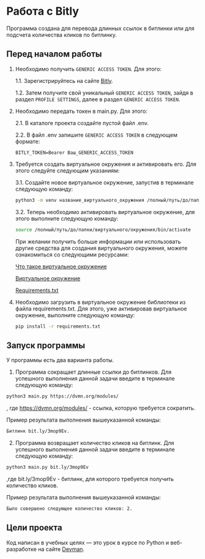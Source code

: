 # Работа с Bitly

Программа создана для перевода длинных ссылок в битлинки или для подсчета количества кликов по битлинку.

## Перед началом работы
1. Необходимо получить `GENERIC ACCESS TOKEN`. Для этого:

    1.1. Зарегистрируйтесь на сайте [Bitly](https://bit.ly).

    1.2. Затем получите свой уникальный `GENERIC ACCESS TOKEN`, 
    зайдя в раздел `PROFILE SETTINGS`, 
    далее в раздел `GENERIC ACCESS TOKEN`.

2. Необходимо передать токен в main.py. Для этого:

    2.1. В каталоге проекта создайте пустой файл .env.

    2.2. В файл .env запишите `GENERIC ACCESS TOKEN` в следующем формате:

    ```
    BITLY_TOKEN=Bearer Ваш_GENERIC_ACCESS_TOKEN
    ```
3. Требуется создать виртуальное окружения и активировать его.
Для этого следуйте следующим указаниям:

    3.1. Создайте новое виртуальное окружение, запустив в терминале следующую команду:

    ```bash
    python3 -m venv название_виртуального_окружения /полный/путь/до/папки/виртуального/окружения
    ```

    3.2. Теперь необходимо активировать виртуальное окружение, для этого выполните следующую команду:

    ```bash
    source /полный/путь/до/папки/виртуального/окружения/bin/activate
    ```
    
    При желании получить больше информации или 
    использовать другие средства для создания виртуального окружения,
    можете ознакомиться со следующими ресурсами:
    
    [Что такое виртуальное окружение](https://devman.org/qna/12/chto-takoe-virtualnoe/)
    
    [Виртуальное окружение](https://devman.org/encyclopedia/pip/pip_virtualenv/)
    
    [Requirements.txt](https://pip.pypa.io/en/stable/user_guide/#requirements-files)
    
4. Необходимо загрузить в виртуальное окружение библиотеки из файла requirements.txt. 
Для этого, уже активировав виртуальное окружение, выполните следующую команду:

    ```bash
    pip install -r requirements.txt
    ```
    
## Запуск программы

У программы есть два варианта работы. 

1. Программа сокращает длинные ссылки до битлинков. 
Для успешного выполнения данной задачи введите в терминале следующую команду:

```bash
python3 main.py https://dvmn.org/modules/
```
, где https://dvmn.org/modules/ - ссылка, которую требуется сократить.

Пример результата выполнения вышеуказанной команды:

```bash
Битлинк bit.ly/3mop9Ev.
```

2. Программа возвращает количество кликов на битлинк.
Для успешного выполнения данной задачи введите в терминале следующую команду:

```bash
python3 main.py bit.ly/3mop9Ev
```
,где bit.ly/3mop9Ev - битлинк, для которого требуется получить количество кликов.

Пример результата выполнения вышеуказанной команды:

```bash
Было совершено следующее количество кликов: 2.
```

## Цели проекта

Код написан в учебных целях — это урок в курсе по Python и веб-разработке на сайте [Devman](https://dvmn.org).


